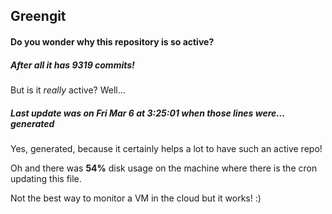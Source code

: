 ## Greengit

#### Do you wonder why this repository is so active?

##### After all it has 9319 commits!

But is it *really* active? Well...

##### Last update was on Fri Mar 6 at 3:25:01 when those lines were... generated

Yes, generated, because it certainly helps a lot to have such an active repo!

Oh and there was **54%** disk usage on the machine
where there is the cron updating this file.

Not the best way to monitor a VM in the cloud but it works! :)
